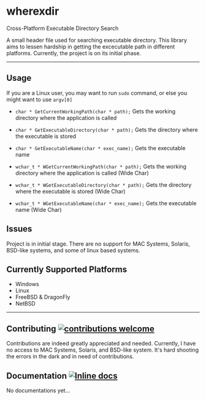 # wherexdir
Cross-Platform Executable Directory Search

A small header file used for searching executable directory. This library aims to lessen hardship in getting the excecutable path in different platforms. Currently, the project is on its initial phase.

--------------------------------------------------------------------------------

## Usage
If you are a Linux user, you may want to run `sudo` command, or else you might want to use `argv[0]` <br>
- `char * GetCurrentWorkingPath(char * path);`  Gets the working directory where the application is called 
- `char * GetExecutableDirectory(char * path);` Gets the directory where the executable is stored 
- `char * GetExecutableName(char * exec_name);` Gets the executable name 

- `wchar_t * WGetCurrentWorkingPath(char * path);`  Gets the working directory where the application is called (Wide Char)
- `wchar_t * WGetExecutableDirectory(char * path);` Gets the directory where the executable is stored (Wide Char)
- `wchar_t * WGetExecutableName(char * exec_name);` Gets the executable name (Wide Char)

## Issues
Project is in initial stage. There are no support for MAC Systems, Solaris, BSD-like systems, and some of linux based systems.

## Currently Supported Platforms
- Windows
- Linux
- FreeBSD & DragonFly
- NetBSD

--------------------------------------------------------------------------------

## Contributing [![contributions welcome](https://img.shields.io/badge/contributions-welcome-brightgreen.svg?style=flat)](https://github.com/BryanJames16/wherexdir/issues)
Contributions are indeed greatly appreciated and needed. Currently, I have no access to MAC Systems, Solaris, and BSD-like system. It's hard shooting the errors in the dark and in need of contributions.

## Documentation [![Inline docs](http://inch-ci.org/github/BryanJames16/wherexdir.svg?branch=master&style=shields)](http://inch-ci.org/github/BryanJames16/wherexdir)
No documentations yet...
